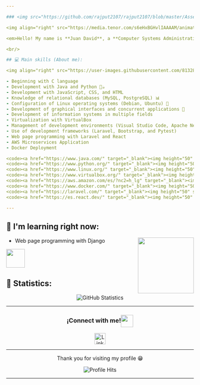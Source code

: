 ```yaml
---

### <img src="https://github.com/rajput2107/rajput2107/blob/master/Assets/Hi.gif" width="29px"> ¡Hello World! &nbsp;<img src="https://github.com/rajput2107/rajput2107/blob/master/Assets/Earth.gif" width="24px">

<img align="right" src="https://media.tenor.com/s6eHxBGHvlIAAAAM/animation-cartoons.gif" height="150px"/>

<em>Hello! My name is **Juan David**, a **Computer Systems Administration** student at the **National University of Colombia - Manizales Campus (UNAL-MAN)**. 🌟 I love the world of technology; it's a vast field that always motivates me to learn and improve. I'm convinced that **knowledge is power** 🧠 and that every day is a new opportunity to grow and persevere 🚀. </em>  

<br/>

## 💻 Main skills (About me):

<img align="right" src="https://user-images.githubusercontent.com/81328619/213875785-400ae517-156b-4aca-a787-bac75d84c393.gif" height="150px"/>

- Beginning with C language
- Development with Java and Python 🐍☕
- Development with JavaScript, CSS, and HTML
- Knowledge of relational databases (MySQL, PostgreSQL) 📊
- Configuration of Linux operating systems (Debian, Ubuntu) 🐧
- Development of graphical interfaces and concurrent applications 🔄
- Development of information systems in multiple fields
- Virtualization with VirtualBox
- Management of development environments (Visual Studio Code, Apache Netbeans, etc.) 📦
- Use of development frameworks (Laravel, Bootstrap, and Pytest)
- Web page programming with Laravel and React
- AWS Microservices Application
- Docker Deployment

<code><a href="https://www.java.com/" target="_blank"><img height="50" src="https://www.vectorlogo.zone/logos/java/java-ar21.svg"></a></code>
<code><a href="https://www.python.org/" target="_blank"><img height="50" src="https://www.vectorlogo.zone/logos/python/python-ar21.svg"></a></code>
<code><a href="https://www.linux.org/" target="_blank"><img height="50" src="https://www.vectorlogo.zone/logos/linux/linux-ar21.svg"></a></code>
<code><a href="https://www.virtualbox.org/" target="_blank"><img height="50" src="https://www.vectorlogo.zone/logos/virtualbox/virtualbox-ar21.svg"></a></code>
<code><a href="https://aws.amazon.com/es/?nc2=h_lg" target="_blank"><img height="50" src="https://www.vectorlogo.zone/logos/amazon_aws/amazon_aws-ar21.svg"></a></code>
<code><a href="https://www.docker.com/" target="_blank"><img height="50" src="https://www.vectorlogo.zone/logos/docker/docker-official.svg"></a></code>
<code><a href="https://laravel.com/" target="_blank"><img height="50" src="https://www.vectorlogo.zone/logos/laravel/laravel-ar21.svg"></a></code>
<code><a href="https://es.react.dev/" target="_blank"><img height="50" src="https://www.vectorlogo.zone/logos/reactjs/reactjs-ar21.svg"></a></code>

---
```


## 🌱 I'm learning right now:

<img align="right" src="https://gifsec.com/wp-content/uploads/2022/11/retro-anime-gif-17.gif" height="150px"/>

- Web page programming with Django

<code><a href="https://www.djangoproject.com/" target="_blank"><img height="50" src="https://www.vectorlogo.zone/logos/djangoproject/djangoproject-ar21.svg"></a></code>

## 🌟 Statistics:

<p align="center">
<img align="center" src="https://github-readme-stats.vercel.app/api?username=Therealdavi836&show_icons=true&theme=radical" alt="GitHub Statistics">
</p>  

---

<div align="center">
  <h3 align="center">¡Connect with me!<img align="center" src="https://github.com/rajput2107/rajput2107/blob/master/Assets/Handshake.gif" height="33px" /></h3> 
</div>
<p align="center">
 <a href="https://www.linkedin.com/in/juan-david-fajardo-betancourt-657212252/" target="blank">
  <img align="center" alt="LinkedIn de Juan David" width="30px" src="https://www.vectorlogo.zone/logos/linkedin/linkedin-icon.svg" />
 </a>
</p>  

---

<p align="center">Thank you for visiting my profile 😁</p>
<p align="center"><img alt="Profile Hits" src="https://hits.seeyoufarm.com/api/count/incr/badge.svg?url=https%3A%2F%2Fgithub.com%2FJuanDavid" /></p>    

---
